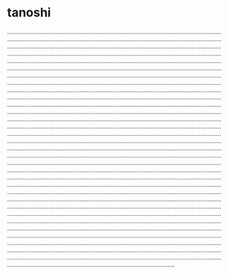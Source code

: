 # tanoshi
.................................................................................................................................................................................................................................................................................................................................................................................................................................................................................................................................................................................................................................................................................................................................................................................................................................................................................................................................................................................................................................................................................................................................................................................................................................................................................................................................................................................................................................................................................................................................................................................................................................................................................................................................................................................................................................................................................................................................................................................................................................................................................................................................................................................................................................................................................................................................................................................................................................................................................................................................................................................................................................................................................................................................................................................................................................................................................................................................................................................................................................................................................................................................................................................................................................................................................................................................................................................................................................................................................................................................................................................................................................................................................................................................................................................................................................................................................................................................................................................................................................................................................................................................................................................................................................